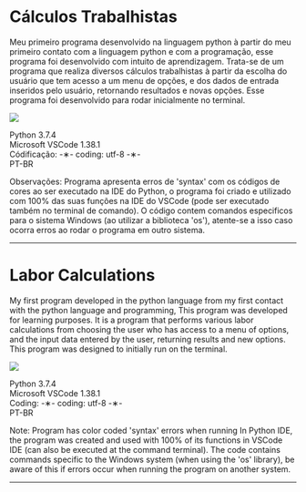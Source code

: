 # Cálculos Trabalhistas

Meu primeiro programa desenvolvido na linguagem python à partir do meu primeiro contato com a linguagem python e com a programação, esse programa foi desenvolvido com intuito de aprendizagem. Trata-se de um programa que realiza diversos cálculos trabalhistas à partir da escolha do usuário que tem acesso a um menu de opções, e dos dados de entrada inseridos pelo usuário, retornando resultados e novas opções. Esse programa foi desenvolvido para rodar inicialmente no terminal. 

![](https://github.com/alpdias/calculos-trabalhistas-python/blob/master/_img/menu-inicial.png)

Python 3.7.4 </br>
Microsoft VSCode 1.38.1 </br>
Códificação: -&lowast;- coding: utf-8 -&lowast;- </br>
PT-BR </br>

Observações: Programa apresenta erros de 'syntax' com os códigos de cores ao ser executado na IDE do Python, o programa foi criado e utilizado com 100% das suas funções na IDE do VSCode (pode ser executado também no terminal de comando). O código contem comandos especificos para o sistema Windows (ao utilizar a biblioteca 'os'), atente-se a isso caso ocorra erros ao rodar o programa em outro sistema.

---------------------------------------------------------------------------------------------------------------------------------------

# Labor Calculations

My first program developed in the python language from my first contact with the python language and programming, This program was developed for learning purposes. It is a program that performs various labor calculations from choosing the user who has access to a menu of options, and the input data entered by the user, returning results and new options. This program was designed to initially run on the terminal.

![](https://github.com/alpdias/calculos-trabalhistas-python/blob/master/_img/menu-inicial.png)

Python 3.7.4 </br>
Microsoft VSCode 1.38.1 </br>
Coding: -&lowast;- coding: utf-8 -&lowast;- </br>
PT-BR </br>

Note: Program has color coded 'syntax' errors when running In Python IDE, the program was created and used with 100% of its functions in VSCode IDE (can also be executed at the command terminal). The code contains commands specific to the Windows system (when using the 'os' library), be aware of this if errors occur when running the program on another system.

----------------------------------------------------------------------------------------------------------------------------------------
